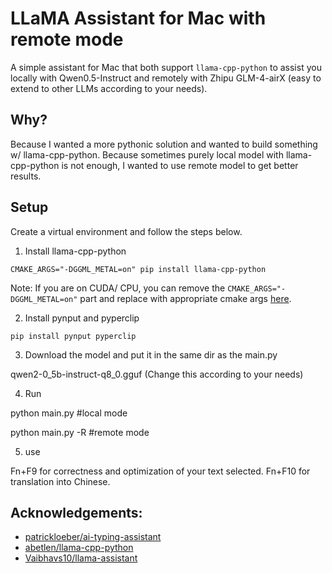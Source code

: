 # LLaMA Assistant for Mac with remote mode

A simple assistant for Mac that both support `llama-cpp-python` to assist you locally with Qwen0.5-Instruct and remotely with Zhipu GLM-4-airX (easy to extend to other LLMs according to your needs).


## Why?

Because I wanted a more pythonic solution and wanted to build something w/ llama-cpp-python.
Because sometimes purely local model with llama-cpp-python is not enough, I wanted to use remote model to get better results.

## Setup

Create a virtual environment and follow the steps below.

1. Install llama-cpp-python

`CMAKE_ARGS="-DGGML_METAL=on" pip install llama-cpp-python`

Note: If you are on CUDA/ CPU, you can remove the `CMAKE_ARGS="-DGGML_METAL=on"` part and  replace with appropriate cmake args [here](https://llama-cpp-python.readthedocs.io/en/latest/#supported-backends).

2. Install pynput and pyperclip

`pip install pynput pyperclip`

3. Download the model and put it in the same dir as the main.py

qwen2-0_5b-instruct-q8_0.gguf (Change this according to your needs)

4. Run 

python main.py #local mode

python main.py -R #remote mode

5. use

Fn+F9 for correctness and optimization of your text selected.
Fn+F10 for translation into Chinese.


## Acknowledgements:

- [patrickloeber/ai-typing-assistant](https://github.com/patrickloeber/ai-typing-assistant)
- [abetlen/llama-cpp-python](https://github.com/abetlen/llama-cpp-python)
- [Vaibhavs10/llama-assistant](https://github.com/Vaibhavs10/llama-assistant)

